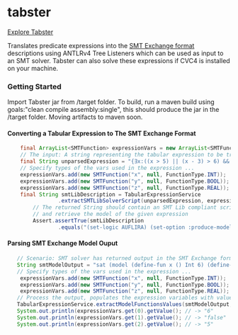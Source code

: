 # tabster

[Explore Tabster](http://clarityviews.ca:9080/github/java/zir0-93/tabster)

Translates predicate expressions into the [SMT Exchange format](http://smtlib.github.io/jSMTLIB/SMTLIBTutorial.pdf) descriptions using ANTLRv4 Tree Listeners which can be used as input to an SMT solver. Tabster can also solve these expressions if CVC4 is installed on your machine.

### Getting Started
Import Tabster jar from /target folder. To build, run a maven build using goals:"clean compile assembly:single", this should produce the jar in the /target folder. Moving artifacts to maven soon.

#### Converting a Tabular Expression to The SMT Exchange Format
```java
    final ArrayList<SMTFunction> expressionVars = new ArrayList<SMTFunction>();
    // The input: A string representing the tabular expression to be translated
    final String unparsedExpression = "{∃x:((x > 5) || (x - 3) > 6) && false = y && 3.77 < z}";
    // Specify types of the vars used in the expression ...
    expressionVars.add(new SMTFunction("x", null, FunctionType.INT));
    expressionVars.add(new SMTFunction("y", null, FunctionType.BOOL));
    expressionVars.add(new SMTFunction("z", null, FunctionType.REAL));
    final String smtLibDescription = TabularExpressionService
                .extractSMTLibSolverScript(unparsedExpression, expressionVars);
        // The returned String should contain an SMT Lib compliant script to check the satisfiability 
        // and retrieve the model of the given expression
        Assert.assertTrue(smtLibDescription
                .equals("(set-logic AUFLIRA) (set-option :produce-models true) (declare-fun x () Int) (declare-fun y () Bool) (declare-fun z () Real)  (assert (exists ((x Int)) (and (or (> x 5 ) (> (- x 3 ) 6 ) ) (= false y ) (< 3.77 z ) ) ) ) (check-sat) (get-model) (exit)"));
```
#### Parsing SMT Exchange Model Ouput
```java
   // Scenario: SMT solver has returned output in the SMT Exchange form.
   String smtModelOutput = "sat (model (define-fun x () Int 6) (define-fun y () Bool false ) (define-fun z () Real 5))";
   // Specify types of the vars used in the expression ...
    expressionVars.add(new SMTFunction("x", null, FunctionType.INT));
    expressionVars.add(new SMTFunction("y", null, FunctionType.BOOL));
    expressionVars.add(new SMTFunction("z", null, FunctionType.REAL));
   // Process the output, populates the expression variables with values
   TabularExpressionService.extractModelFunctionsValues(smtModelOutput, expressionVars);
   System.out.println(expressionVars.get(0).getValue(); // -> "6"
   System.out.println(expressionVars.get(1).getValue(); // -> "false"
   System.out.println(expressionVars.get(2).getValue(); // -> "5"
```
